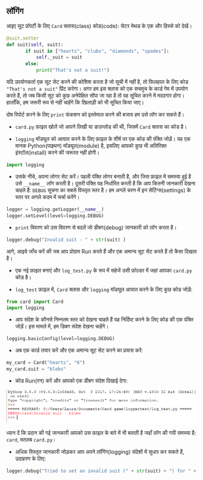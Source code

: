 ## लॉगिंग

आइए सूट प्रॉपर्टी के लिए `Card` क्लास(class)‌ कोड(code): सेटर मेथड के एक और हिस्से को देखें।

```python
@suit.setter
def suit(self, suit):
       if suit in ["hearts", "clubs", "diamonds", "spades"]:
           self._suit = suit
       else:
           print("That's not a suit!")
```

यदि उपयोगकर्ता एक सूट सेट करने की कोशिश करता है जो सूची में नहीं है, तो फिलहाल के लिए कोड `"That's not a suit"` प्रिंट करेगा। अगर हम इस क्लास को एक सचमुच के कार्ड गेम में उपयोग करते हैं, तो जब किसी सूट को कुछ अनेपेक्षित सोंपा जा रहा है तो वह सूचित करने में मददगार होगा। हालाँकि, हम जरूरी रूप से नहीं चाहेंगे कि खिलाड़ी को भी सूचित किया जाए।

दोष रिपोर्ट करने के लिए `print` फंकशन को इस्तेमाल करने की बजाय हम उसे लॉग कर सकते हैं।

+ `card.py` फ़ाइल खोलें जो आपने लिखी या डाउन्लोड की थी, जिसमें `Card` क्लास का कोड है।

+ `logging` मॉड्यूल को आयात करने के लिए फ़ाइल के शीर्ष पर एक कोड की पंक्ति जोड़ें। यह एक मानक Python(पाइथन) मॉड्यूल(module) है, इसलिए आपको कुछ भी अतिरिक्त इंस्टॉल(install) करने की जरूरत नहीं होगी।

```python
import logging
```

+ उसके नीचे, अपना लोगर सेट करें। पहली पंक्ति लोगर बनाती है, और जिस फ़ाइल में समस्या हुई है उसे `__name__` लॉग करती है। दूसरी पंक्ति यह निर्धारित करती है कि आप कितनी जानकारी देखना चाहते हैं: `DEBUG` सूचना का सबसे विस्तृत स्तर है। हम अगले चरण में इन सेटिंग्स(settings) के स्तर पर अगले कदम में चर्चा करेंगे।

```Python
logger = logging.getLogger(__name__)
logger.setLevel(level=logging.DEBUG)
```

+ `print` विवरण को उस विवरण से बदलें जो डीबग(debug) जानकारी को लॉग करता है।

```python
logger.debug("Invalid suit - " + str(suit) )
```

आगे, आइये जाँच करें की जब आप प्रोग्राम Run करते हैं और एक अमान्य सूट सेट करते हैं तो कैसा दिखता है।

+ एक नई फ़ाइल बनाएं और `log_test.py` के रूप में सहेजें उसी फ़ोल्डर में जहां आपका `card.py` कोड है।

+ `log_test` फ़ाइल में, `Card` क्लास और `logging` मॉड्यूल आयात करने के लिए कुछ कोड जोड़ें:

```Python
from card import Card
import logging
```

+ आप संदेश के कौनसे निम्नतम स्तर को देखना चाहते हैं यह निर्दिष्ट करने के लिए कोड की एक पंक्ति जोड़ें। इस मामले में, हम डिबग संदेश देखना चाहेंगे।

```python
logging.basicConfig(level=logging.DEBUG)
```

+ अब एक कार्ड तयार करें और एक अमान्य सूट सेट करने का प्रयास करें:

```python
my_card = Card("hearts", "6")
my_card.suit = "blobs"
```

+ कोड Run(रन) करें और आपको एक डीबग संदेश दिखाई देगा:

![खराब suit](images/bad-suit.png)

ध्यान दें कि प्रदान की गई जानकारी आपको उस फ़ाइल के बारे में भी बताती है जहाँ लॉग की गयी समस्या है: `card`, मतलब `card.py`।

+ अधिक विस्तृत जानकारी जोड़कर आप अपने लॉगिंग(logging) संदेशों में सुधार कर सकते हैं, उदाहरण के लिए:

```python
logger.debug("Tried to set an invalid suit (" + str(suit) + ") for " + repr(self) )
```
